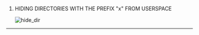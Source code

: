 1. HIDING DIRECTORIES WITH THE PREFIX "x" FROM USERSPACE

   ![hide_dir](https://github.com/user-attachments/assets/a3dfd10f-beb8-4209-8f9c-d85bf8210b3d)

---
